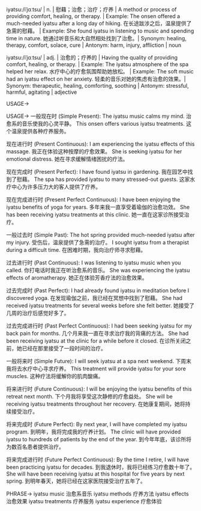 iyatsu:/iˈjɑːtsu/ | n. | 慰藉；治愈；治疗；疗养 |  A method or process of providing comfort, healing, or therapy.  | Example: The onsen offered a much-needed iyatsu after a long day of hiking. 在长途跋涉之后，温泉提供了急需的慰藉。 | Example:  She found iyatsu in listening to music and spending time in nature.  她通过听音乐和大自然相处找到了治愈。| Synonym:  healing, therapy, comfort, solace, cure | Antonym:  harm, injury, affliction | noun

iyatsu:/iˈjɑːtsu/ | adj. | 治愈的；疗养的 |  Having the quality of providing comfort, healing, or therapy.  | Example: The iyatsu atmosphere of the spa helped her relax. 水疗中心的疗愈氛围帮助她放松。 | Example: The soft music had an iyatsu effect on her anxiety.  轻柔的音乐对她的焦虑有治愈的效果。| Synonym:  therapeutic, healing, comforting, soothing | Antonym:  stressful, harmful, agitating | adjective


USAGE->

USAGE->
一般现在时 (Simple Present):
The iyatsu music calms my mind. 治愈系的音乐使我的心灵平静。
This onsen offers various iyatsu treatments.  这个温泉提供各种疗养服务。

现在进行时 (Present Continuous):
I am experiencing the iyatsu effects of this massage. 我正在体验这种按摩的疗愈效果。
She is seeking iyatsu for her emotional distress. 她在寻求缓解情绪困扰的疗法。

现在完成时 (Present Perfect):
I have found iyatsu in gardening. 我在园艺中找到了慰藉。
The spa has provided iyatsu to many stressed-out guests.  这家水疗中心为许多压力大的客人提供了疗养。

现在完成进行时 (Present Perfect Continuous):
I have been enjoying the iyatsu benefits of yoga for years. 多年来我一直享受着瑜伽的治愈功效。
She has been receiving iyatsu treatments at this clinic. 她一直在这家诊所接受治疗。

一般过去时 (Simple Past):
The hot spring provided much-needed iyatsu after my injury.  受伤后，温泉提供了急需的治疗。
I sought iyatsu from a therapist during a difficult time. 在困难时期，我向治疗师寻求慰藉。

过去进行时 (Past Continuous):
I was listening to iyatsu music when you called. 你打电话时我正在听治愈系的音乐。
She was experiencing the iyatsu effects of aromatherapy. 她正在体验芳香疗法的治愈效果。


过去完成时 (Past Perfect):
I had already found iyatsu in meditation before I discovered yoga. 在发现瑜伽之前，我已经在冥想中找到了慰藉。
She had received iyatsu treatments for several weeks before she felt better. 她接受了几周的治疗后感觉好多了。

过去完成进行时 (Past Perfect Continuous):
I had been seeking iyatsu for my back pain for months.  几个月来我一直在寻求治疗我的背痛的方法。
She had been receiving iyatsu at the clinic for a while before it closed. 在诊所关闭之前，她已经在那里接受了一段时间的治疗。


一般将来时 (Simple Future):
I will seek iyatsu at a spa next weekend.  下周末我将去水疗中心寻求疗养。
This treatment will provide iyatsu for your sore muscles.  这种疗法将缓解你的肌肉酸痛。

将来进行时 (Future Continuous):
I will be enjoying the iyatsu benefits of this retreat next month. 下个月我将享受这次静修的疗愈益处。
She will be receiving iyatsu treatments throughout her recovery. 在她康复期间，她将持续接受治疗。

将来完成时 (Future Perfect):
By next year, I will have completed my iyatsu program.  到明年，我将完成我的疗养计划。
The clinic will have provided iyatsu to hundreds of patients by the end of the year. 到今年年底，该诊所将为数百名患者提供治疗。

将来完成进行时 (Future Perfect Continuous):
By the time I retire, I will have been practicing iyatsu for decades. 到我退休时，我将已经练习疗愈数十年了。
She will have been receiving iyatsu at this hospital for five years by next spring. 到明年春天，她将已经在这家医院接受治疗五年了。


PHRASE->
iyatsu music  治愈系音乐
iyatsu methods  疗养方法
iyatsu effects  治愈效果
iyatsu treatments  疗养服务
iyatsu experience  疗愈体验
